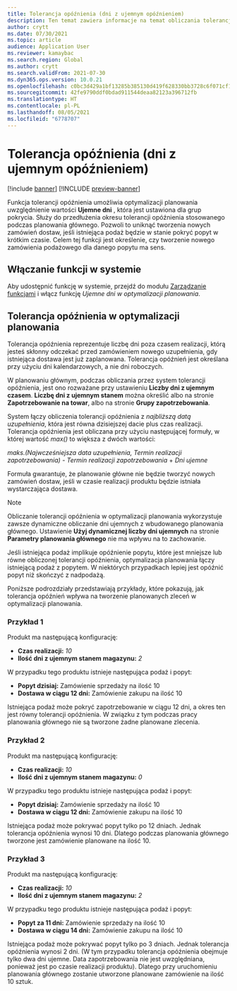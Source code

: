 ```yaml
---
title: Tolerancja opóźnienia (dni z ujemnym opóźnieniem)
description: Ten temat zawiera informacje na temat obliczania tolerancji opóźnienia i jej wpływu na tworzenie planowanych zleceń w optymalizacji planowania.
author: crytt
ms.date: 07/30/2021
ms.topic: article
audience: Application User
ms.reviewer: kamaybac
ms.search.region: Global
ms.author: crytt
ms.search.validFrom: 2021-07-30
ms.dyn365.ops.version: 10.0.21
ms.openlocfilehash: c0bc3d429a1bf13285b385130d419f628330bb3728c6f071cf118edac2a59d87
ms.sourcegitcommit: 42fe9790ddf0bdad911544deaa82123a396712fb
ms.translationtype: HT
ms.contentlocale: pl-PL
ms.lasthandoff: 08/05/2021
ms.locfileid: "6778707"
---
```

# <a name="delay-tolerance-negative-days"></a>Tolerancja opóźnienia (dni z ujemnym opóźnieniem)

[!include [banner](../../includes/banner.md)]
[!INCLUDE [preview-banner](../../includes/preview-banner.md)]

Funkcja tolerancji opóźnienia umożliwia optymalizacji planowania uwzględnienie wartości **Ujemne dni** , która jest ustawiona dla grup pokrycia. Służy do przedłużenia okresu tolerancji opóźnienia stosowanego podczas planowania głównego. Pozwoli to uniknąć tworzenia nowych zamówień dostaw, jeśli istniejąca podaż będzie w stanie pokryć popyt w krótkim czasie. Celem tej funkcji jest określenie, czy tworzenie nowego zamówienia podażowego dla danego popytu ma sens.

## <a name="turn-on-the-feature-in-your-system"></a>Włączanie funkcji w systemie

Aby udostępnić funkcję w systemie, przejdź do modułu [Zarządzanie funkcjami](../../../fin-ops-core/fin-ops/get-started/feature-management/feature-management-overview.md) i włącz funkcję *Ujemne dni w optymalizacji planowania*.

## <a name="delay-tolerance-in-planning-optimization"></a>Tolerancja opóźnienia w optymalizacji planowania

Tolerancja opóźnienia reprezentuje liczbę dni poza czasem realizacji, którą jesteś skłonny odczekać przed zamówieniem nowego uzupełnienia, gdy istniejąca dostawa jest już zaplanowana. Tolerancja opóźnień jest określana przy użyciu dni kalendarzowych, a nie dni roboczych.

W planowaniu głównym, podczas obliczania przez system tolerancji opóźnienia, jest ono rozważane przy ustawieniu **Liczby dni z ujemnym czasem**. **Liczbę dni z ujemnym stanem** można określić albo na stronie **Zapotrzebowanie na towar**, albo na stronie **Grupy zapotrzebowania**.

System łączy obliczenia tolerancji opóźnienia z *najbliższą datą uzupełnienia*, która jest równa dzisiejszej dacie plus czas realizacji. Tolerancja opóźnienia jest obliczana przy użyciu następującej formuły, w której wartość *max()* to większa z dwóch wartości:

*maks.(Najwcześniejsza data uzupełnienia, Termin realizacji zapotrzebowania)* - *Termin realizacji zapotrzebowania* + *Dni ujemne*

Formuła gwarantuje, że planowanie główne nie będzie tworzyć nowych zamówień dostaw, jeśli w czasie realizacji produktu będzie istniała wystarczająca dostawa.

> [!NOTE]
> Obliczanie tolerancji opóźnienia w optymalizacji planowania wykorzystuje zawsze dynamiczne obliczanie dni ujemnych z wbudowanego planowania głównego. Ustawienie **Użyj dynamicznej liczby dni ujemnych** na stronie **Parametry planowania głównego** nie ma wpływu na to zachowanie.

Jeśli istniejąca podaż implikuje opóźnienie popytu, które jest mniejsze lub równe obliczonej tolerancji opóźnienia, optymalizacja planowania łączy istniejącą podaż z popytem. W niektórych przypadkach lepiej jest opóźnić popyt niż skończyć z nadpodażą.

Poniższe podrozdziały przedstawiają przykłady, które pokazują, jak tolerancja opóźnień wpływa na tworzenie planowanych zleceń w optymalizacji planowania.

### <a name="example-1"></a>Przykład 1

Produkt ma następującą konfigurację:

- **Czas realizacji:** *10*
- **Ilość dni z ujemnym stanem magazynu:** *2*

W przypadku tego produktu istnieje następująca podaż i popyt:

- **Popyt dzisiaj:** Zamówienie sprzedaży na ilość 10
- **Dostawa w ciągu 12 dni:** Zamówienie zakupu na ilość 10

Istniejąca podaż może pokryć zapotrzebowanie w ciągu 12 dni, a okres ten jest równy tolerancji opóźnienia. W związku z tym podczas pracy planowania głównego nie są tworzone żadne planowane zlecenia.

### <a name="example-2"></a>Przykład 2

Produkt ma następującą konfigurację:

- **Czas realizacji:** *10*
- **Ilość dni z ujemnym stanem magazynu:** *0*

W przypadku tego produktu istnieje następująca podaż i popyt:

- **Popyt dzisiaj:** Zamówienie sprzedaży na ilość 10
- **Dostawa w ciągu 12 dni:** Zamówienie zakupu na ilość 10

Istniejąca podaż może pokrywać popyt tylko po 12 dniach. Jednak tolerancja opóźnienia wynosi 10 dni. Dlatego podczas planowania głównego tworzone jest zamówienie planowane na ilość 10.

### <a name="example-3"></a>Przykład 3

Produkt ma następującą konfigurację:

- **Czas realizacji:** *10*
- **Ilość dni z ujemnym stanem magazynu:** *2*

W przypadku tego produktu istnieje następująca podaż i popyt:

- **Popyt za 11 dni:** Zamówienie sprzedaży na ilość 10
- **Dostawa w ciągu 14 dni:** Zamówienie zakupu na ilość 10

Istniejąca podaż może pokrywać popyt tylko po 3 dniach. Jednak tolerancja opóźnienia wynosi 2 dni. (W tym przypadku tolerancja opóźnienia obejmuje tylko dwa dni ujemne. Data zapotrzebowania nie jest uwzględniana, ponieważ jest po czasie realizacji produktu). Dlatego przy uruchomieniu planowania głównego zostanie utworzone planowane zamówienie na ilość 10 sztuk.
